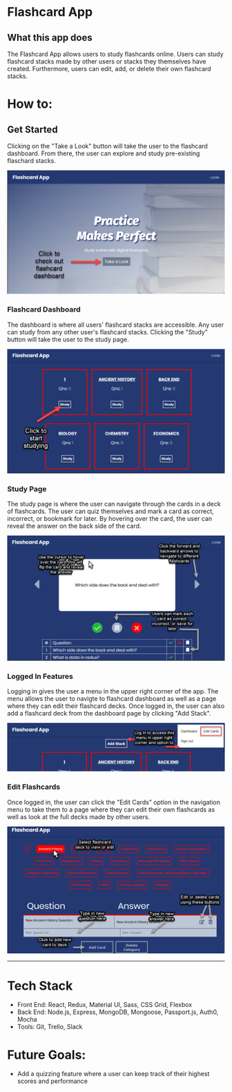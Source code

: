 # Flashcard App

## What this app does
The Flashcard App allows users to study flashcards online. Users can study flashcard stacks made by other users or stacks they themselves have created. Furthermore, users can edit, add, or delete their own flashcard stacks.

# How to:
## Get Started
Clicking on the "Take a Look" button will take the user to the flashcard dashboard. From there, the user can explore and study pre-existing flaschard stacks.

![Get Started](assets/getstarted.jpg)

### **Flashcard Dashboard**
The dashboard is where all users' flashcard stacks are accessible. Any user can study from any other user's flashcard stacks. Clicking the "Study" button will take the user to the study page.

![Dashboard](assets/startstudy.jpg)

### **Study Page**
The study page is where the user can navigate through the cards in a deck of flashcards. The user can quiz themselves and mark a card as correct, incorrect, or bookmark for later. By hovering over the card, the user can reveal the answer on the back side of the card.

![Study](assets/study.jpg)

### **Logged In Features**
Logging in gives the user a menu in the upper right corner of the app. The menu allows the user to navigte to flashcard dashboard as well as a page where they can edit their flashcard decks. Once logged in, the user can also add a flashcard deck from the dashboard page by clicking "Add Stack".

![Logged In](assets/edit-nav.jpg)

### **Edit Flashcards**
Once logged in, the user can click the "Edit Cards" option in the navigation menu to take them to a page where they can edit their own flashcards as well as look at the full decks made by other users.

![Logged In](assets/editpage.jpg)
***

# Tech Stack
* Front End: React, Redux, Material UI, Sass, CSS Grid, Flexbox
* Back End: Node.js, Express, MongoDB, Mongoose, Passport.js, Auth0, Mocha
* Tools: Git, Trello, Slack

# Future Goals:
* Add a quizzing feature where a user can keep track of their highest scores and performance

<!-- Voyage-4 -->




<!-- * `git clone` repo
* Jump into the `development` branch. `git checkout development`
* Get latest code from develoment. `git pull`
* Make your own feature branch `git checkout -b <your branch name>` from `development`
* Fetch latest code again before pushing your branch.
  1. Commit or stash your changes
  2. `git checkout development`
  3. `git pull`
  4. `git checkout <your branch name>`
  5. `git merge development`
  6. Fix any conflicts
  7. Push your new branch
* Make a pull request from your new branch against the `development` branch -->
